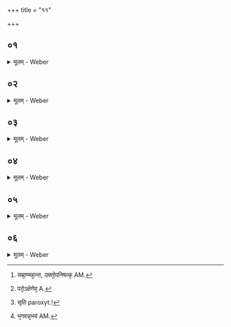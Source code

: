 +++
title = "११"

+++


##  ०१
<details><summary>मूलम् - Weber</summary>

अ᳘थ ह जनको वै᳘देहः कूर्चा᳘दुपावस᳘र्पन्नुवाच॥  
न᳘मस्ते याज्ञवल्क्या᳘नु मा शाधी᳘ति स᳘ होवाच य᳘था वै᳘ सम्राण्महा᳘न्तम᳘ध्वानमेष्यन्र᳘थं [^wbr_1] वा ना᳘वं वा समाद᳘दीतैव᳘मेॗवैता᳘भिरुपनिष᳘द्भिः समा᳘हितात्मास्येवं वृ᳘न्दारक आढ्यः स᳘न्नधीतवे᳘द उक्तो᳘पनिषत्क इतो᳘ विमुच्य᳘मानः क्व᳘ गमिष्यसी᳘तिॗ नाहं त᳘द्भगवन्वेद य᳘त्र गमिष्यामीत्य᳘थ वै᳘ तेऽहं त᳘द्वक्ष्यामि य᳘त्र गमिष्यसी᳘ति ब्र᳘वीतु भ᳘गवानि᳘ति॥  

[^wbr_1]: सम्रा᳘ण्महा᳘न्त, उक्तो᳘पनिषत्क᳘ AM.
</details>

##  ०२
<details><summary>मूलम् - Weber</summary>

स᳘ होवाच॥  
इ᳘न्धो वै ना᳘मैषॗ योऽयं᳘ दक्षिॗणेऽक्षन्पु᳘रुषस्तं वा᳘ एतमि᳘न्धᳫं स᳘न्तमि᳘न्द्र इत्या᳘चक्षते परो᳘ऽक्षेणेव [^wbr_2] परो᳘ऽक्षप्रिया इव हि᳘ देवाः᳘ प्रत्य᳘क्षद्विषः॥  

[^wbr_2]: परो᳘ऽक्षेणेव᳘ A.
</details>

##  ०३
<details><summary>मूलम् - Weber</summary>

अ᳘थैतद्वा᳘मेऽक्षि᳘णि पु᳘रुषरूपम्॥  
एॗषास्य प᳘त्नी विराट् त᳘योरेष᳘ संस्तावो य᳘ एॗषोऽन्तर्हृ᳘दय आकाशो᳘ऽथैनयोरेतद᳘न्नं य᳘ एॗषोऽन्तर्हृ᳘दये लोहितपिण्डो᳘ऽथैनयोरेत᳘त्प्राव᳘रणं य᳘देत᳘दन्तर्हृ᳘दये जालक᳘मिवा᳘थैनयोरेषा सृ᳘तिः [^wbr_3] स᳘ती संच᳘रणीॗ यैषा हृ᳘दयादूर्ध्वां᳘ नाॗड्युच्च᳘रति॥  

[^wbr_3]: सृति paroxyt.!
</details>

##  ०४
<details><summary>मूलम् - Weber</summary>

ता वा᳘ अस्यैताः᳟॥  
हिता ना᳘म नाॗड्यो य᳘था के᳘शः सहस्रधा᳘ भिन्न᳘ एता᳘भिर्वा᳘ एत᳘मास्र᳘वदा᳘स्रवति त᳘स्मादेष᳘ प्रवि᳘विक्ताहारतर इव भवत्यस्मा᳘छारीरा᳘दात्म᳘नः॥
</details>

##  ०५
<details><summary>मूलम् - Weber</summary>

त᳘स्या वा᳘ एत᳘स्य पु᳘रुषस्य॥  
प्रा᳘ची दिक्प्रा᳘ञ्चः प्राणा द᳘क्षिणा दिग्द᳘क्षिणाः प्राणाः᳘ प्रती᳘ची दि᳘क्प्रत्य᳘ञ्चः प्राणा उ᳘दीची दिगु᳘दञ्चः प्राणा ऊ ऊर्ध्वा दि᳘गूर्ध्वाः᳘ प्राणा अ᳘वाची दिग᳘वाञ्चः प्राणा स᳘र्वा दि᳘शः स᳘र्वे प्राणाः᳟॥
</details>

##  ०६
<details><summary>मूलम् - Weber</summary>

स᳘ एष ने᳘ति ने᳘त्यात्मा᳟॥  
अ᳘गृह्यो न हि᳘ गृह्यते᳘ऽशीर्यो न हि शी᳘र्यते᳘ऽसङ्गो᳘ऽसितो न᳘ सज्य᳘ते न व्य᳘थते᳘ऽभयं वै᳘ जनक प्राॗप्तोऽसी᳘ति होवाच या᳘ज्ञवल्क्यः स᳘ होवाच जनको वै᳘देहो न᳘मस्ते याज्ञवल्क्या᳘भयं त्वा᳘गछताद्यो᳘ नो भगवन्न᳘भयं [^wbr_4] वेद᳘यस इमे᳘ विदेहा᳘ अय᳘मह᳘मस्मी᳘ति॥  

[^wbr_4]: भ᳘गवन्न᳘भयं AM.
</details>